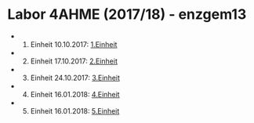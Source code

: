 # Labor 4AHME (2017/18) - enzgem13

* 1. Einheit 10.10.2017: [1.Einheit](https://github.com/HTLMechatronics/m14-la1-sx/blob/enzgem13/enzgem13/1_Einheit.md)
* 2. Einheit 17.10.2017: [2.Einheit](https://github.com/HTLMechatronics/m14-la1-sx/blob/enzgem13/enzgem13/2_Einheit.md)
* 3. Einheit 24.10.2017: [3.Einheit](https://github.com/HTLMechatronics/m14-la1-sx/blob/enzgem13/enzgem13/3_Einheit.md)
* 4. Einheit 16.01.2018: [4.Einheit](https://github.com/HTLMechatronics/m14-la1-sx/blob/enzgem13/enzgem13/4_Einheit.md)
* 5. Einheit 16.01.2018: [5.Einheit](https://github.com/HTLMechatronics/m14-la1-sx/blob/enzgem13/enzgem13/5_Einheit.md)

